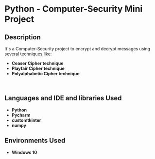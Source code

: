 <h1>Python - Computer-Security Mini Project</h1>


<h2>Description</h2>
It`s a Computer-Security project to encrypt and decrypt messages using several techniques like:

- <b>Ceaser Cipher technique</b>
- <b>Playfair Cipher technique</b>
- <b>Polyalphabetic Cipher technique</b>
<br />

<h2>Languages and IDE and libraries Used</h2>

- <b>Python</b>
- <b>Pycharm</b>
- <b>customtkinter</b>
- <b>numpy</b>

<h2>Environments Used </h2>

- <b>Windows 10</b>

